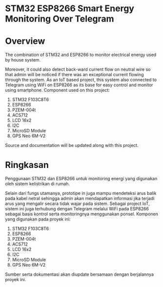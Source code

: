 # STM32 ESP8266 Smart Energy Monitoring Over Telegram

Overview
===

The combination of STM32 and ESP8266 to monitor electrical energy used by house system.

Moreover, it could also detect back-ward current flow on neutral wire so that admin will be noticed if there was an exceptional current flowing through the system. As an IoT based project, this system also connected to Telegram using WiFi on ESP8266 as its base for easy control and monitor using smartphone.
Component used on this project:
1. STM32 F103C8T6
2. ESP8266
3. PZEM-004t
4. ACS712
5. LCD 16x2
6. I2C
7. MicroSD Module
8. GPS Neo 6M-V2

Source and documentation will be updated along with this project.

Ringkasan
===

Penggunaan STM32 dan ESP8266 untuk monitoring energi yang digunakan oleh sistem kelistrikan di rumah.

Selain dari fungs utamanya, prototipe in juga mampu mendeteksi arus balik pada kabel netral sehingga admin akan mendapatkan informasi jika terjadi arus yang mengalir secara tidak wajar pada sistem. Sebagai project IoT, sistem ini juga terhubung dengan Telegram melalui WiFi pada ESP8266 sebagai basis kontrol serta monitoringnya menggunakan ponsel.
Komponen yang digunakan pada proyek ini:
1. STM32 F103C8T6
2. ESP8266
3. PZEM-004t
4. ACS712
5. LCD 16x2
6. I2C
7. MicroSD Module
8. GPS Neo 6M-V2

Sumber serta dokumentasi akan diupdate bersamaan dengan berjalannya proyek ini.
